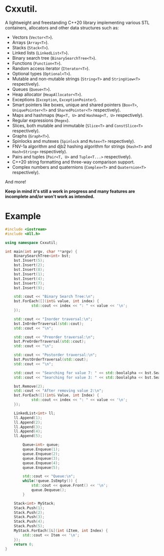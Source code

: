 # Cxxutil.

A lightweight and freestanding C++20 library implementing various STL containers, allocators and other data structures such as:
- Vectors (`Vector<T>`).
- Arrays (`Array<T>`).
- Stacks (`Stack<T>`).
- Linked lists (`LinkedList<T>`).
- Binary search tree (`BinarySearchTree<T>`).
- Functions (`Function<T>`).
- Random access iterator (`Iterator<T>`).
- Optional types (`Optional<T>`).
- Mutable and non-mutable strings (`String<T>` and `StringView<T>` respectively).
- Queues (`Queue<T>`).
- Heap allocator (`HeapAllocator<T>`).
- Exceptions (`Exception`, `ExceptionPointer`).
- Smart pointers like boxes, unique and shared pointers (`Box<T>`, `UniquePointer<T>` and `SharedPointer<T>` respectively).
- Maps and hashmaps (`Map<T, U>` and `Hashmap<T, U>` respectively).
- Regular expressions (`Regex`).
- Slices, both mutable and immutable (`Slice<T>` and `ConstSlice<T>` respectively).
- Graphs (`Graph<T>`).
- Spinlocks and mutexes (`Spinlock` and `Mutex<T>` respectively).
- FNV-1a algorithm and djb2 hashing algorithm for strings (`Hash<T>` and `Hash<String>` respectively).
- Pairs and tuples (`Pair<T, U>` and `Tuple<T...>` respectively).
- C++20 string formatting and three-way comparison support.
- Complex numbers and quaternions (`Complex<T>` and `Quaternion<T>` respectively).

And more!

**Keep in mind it's still a work in progress and many features are incomplete and/or won't work as intended.**

# Example

```cxx
#include <iostream>
#include <All.h> 

using namespace Cxxutil;

int main(int argv, char **argv) {
  	BinarySearchTree<int> bst;
  	bst.Insert(5);
  	bst.Insert(2);
  	bst.Insert(8);
  	bst.Insert(1);
  	bst.Insert(4);
 	bst.Insert(7);
  	bst.Insert(9);

  	std::cout << "Binary Search Tree:\n";
  	bst.ForEach([](int& value, int index) {
    	    std::cout << index << ": " << value << '\n';
  	});

  	std::cout << "Inorder traversal:\n";
  	bst.InOrderTraversal(std::cout);
  	std::cout << "\n";

  	std::cout << "Preorder traversal:\n";
  	bst.PreOrderTraversal(std::cout);
  	std::cout << "\n";

  	std::cout << "Postorder traversal:\n";
  	bst.PostOrderTraversal(std::cout);
  	std::cout << "\n";

  	std::cout << "Searching for value 7: " << std::boolalpha << bst.Search(7) << '\n';
  	std::cout << "Searching for value 3: " << std::boolalpha << bst.Search(3) << '\n';

  	bst.Remove(2);
  	std::cout << "After removing value 2:\n";
  	bst.ForEach([](int& Value, int Index) {
    	    std::cout << index << ": " << value << '\n';
  	});

  	LinkedList<int> ll;
  	ll.Append(1);
  	ll.Append(2);
  	ll.Append(3);
  	ll.Append(4);
  	ll.Append(5);

        Queue<int> queue;
        queue.Enqueue(1);
        queue.Enqueue(2);
        queue.Enqueue(3);
        queue.Enqueue(4);
        queue.Enqueue(5);

        std::cout << "Queue:\n";
        while(!queue.IsEmpty()) {
            std::cout << queue.Front() << '\n';
            queue.Dequeue();
        }

	Stack<int> MyStack;
	Stack.Push(1);
	Stack.Push(2);
	Stack.Push(3);
	Stack.Push(4);
	Stack.Push(5);
	MyStack.ForEach([&](int &Item, int Index) {
		std::cout << Item << '\n';
	});
  	return 0;
}
```

